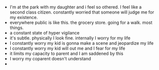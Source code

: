 - I'm at the park with my daughter and i feel so othered. I feel like a second class citizen. constantly worried that someone will judge me for my existence. 
- everywhere public is like this. the grocery store. going for a walk. most things. 
- a constant state of hyper vigilance
- it's subtle. physically I look fine. internally I worry for my life
- I constantly worry my kid is gonna make a scene and jeopardize my life
- I constantly worry my kid will out me and I fear for my life
- it limits my capacity to parent and I am saddened by this
- I worry my coparent doesn't understand
- 